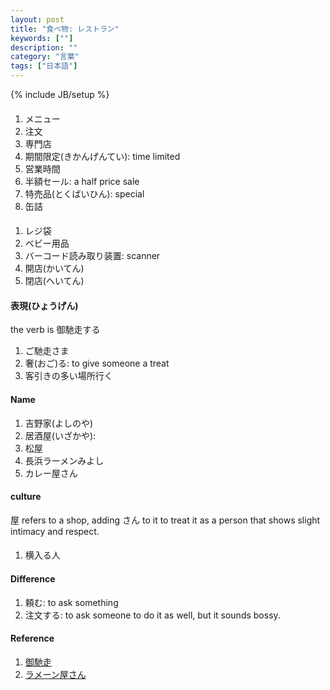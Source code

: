 ```yaml
---
layout: post
title: "食べ物: レストラン"
keywords: [""]
description: ""
category: "言葉"
tags: ["日本語"]
---
```

{% include JB/setup %}


####
1. メニュー
2. 注文
3. 専門店
5. 期間限定(きかんげんてい): time limited
6. 営業時間
7. 半額セール: a half price sale
8. 特売品(とくばいひん): special
9. 缶詰

####
1. レジ袋
2. ベビー用品
3. バーコード読み取り装置: scanner
4. 開店(かいてん)
5. 閉店(へいてん)


#### 表現(ひょうげん)
the verb is 御馳走する
1. ご馳走さま
2. 奢(おご)る: to give someone a treat
3. 客引きの多い場所行く

#### Name
1. 吉野家(よしのや)
2. 居酒屋(いざかや): 
3. 松屋
4. 長浜ラーメンみよし
5. カレー屋さん


#### culture
屋 refers to a shop, adding さん to it to treat it as a person that shows
slight intimacy and respect.

####
1. 横入る人


#### Difference
1. 頼む: to ask something
2. 注文する: to ask someone to do it as well, but it sounds bossy.



#### Reference
1. [御馳走](http://maggiesensei.com/2009/08/31/itadakimasu-gochisou-sama/)
2. [ラメーン屋さん](https://japanese.stackexchange.com/questions/16049/is-%E3%81%8A%E5%AF%BF%E5%8F%B8%E5%B1%8B%E3%81%95%E3%82%93-personification)
